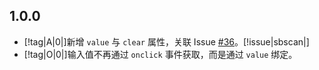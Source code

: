 ## 1.0.0

- [!tag|A|0|]新增 `value` 与 `clear` 属性，关联 Issue [#36](https://github.com/any-tdf/stdf/issues/36)。[!issue|sbscan|]
- [!tag|O|0|]输入值不再通过 `onclick` 事件获取，而是通过 `value` 绑定。
